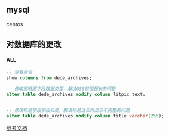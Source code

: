 mysql
---
centos

对数据库的更改
---

#### ALL
```sql
-- 查看命令
show columns from dede_archives;

-- 修改缩略图字段数据类型，解决OSS路径超长的问题
alter table dede_archives modify column litpic text;


-- 修改标题字段字段长度，解决标题过长时显示不完整的问题
alter table dede_archives modify column title varchar(255);
```

[参考文档](https://www.cnblogs.com/chinesern/p/8440206.html)